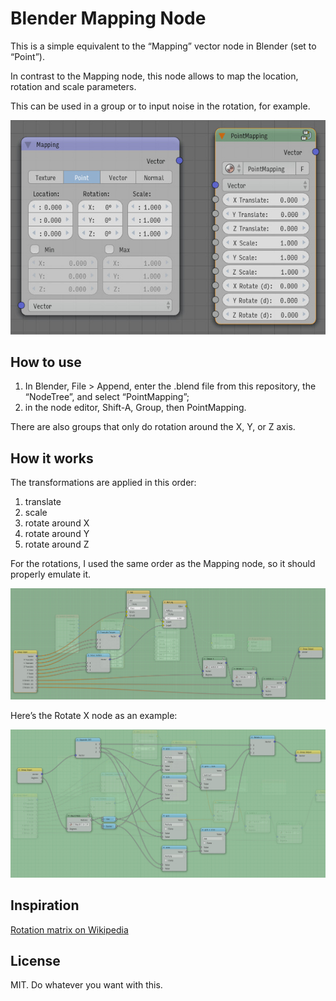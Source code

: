 # Blender Mapping Node

This is a simple equivalent to the “Mapping” vector node in Blender (set to “Point”).

In contrast to the Mapping node, this node allows to map the location, rotation and scale parameters.

This can be used in a group or to input noise in the rotation, for example.

![Node visual](mapping.jpg)

## How to use

1. In Blender, File > Append, enter the .blend file from this repository, the “NodeTree”, and select “PointMapping”;
2. in the node editor, Shift-A, Group, then PointMapping.

There are also groups that only do rotation around the X, Y, or Z axis.

## How it works

The transformations are applied in this order:

1. translate
2. scale
3. rotate around X
4. rotate around Y
5. rotate around Z

For the rotations, I used the same order as the Mapping node, so it should properly emulate it.

![Full view](full-view.jpg)

Here’s the Rotate X node as an example:

![Rotate X](rotate-x.jpg)

## Inspiration

[Rotation matrix on Wikipedia](https://en.wikipedia.org/wiki/Rotation_matrix)

## License

MIT. Do whatever you want with this.
